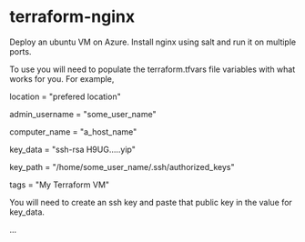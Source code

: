 # terraform-nginx
Deploy an ubuntu VM on Azure. Install nginx using salt and run it on multiple ports.

To use you will need to populate the terraform.tfvars file variables with what works for you. For example,


location = "prefered location"

admin_username = "some_user_name"

computer_name = "a_host_name"

key_data = "ssh-rsa H9UG.....yip"

key_path = "/home/some_user_name/.ssh/authorized_keys"

tags = "My Terraform VM"


You will need to create an ssh key and paste that public key in the value for key_data.

...

